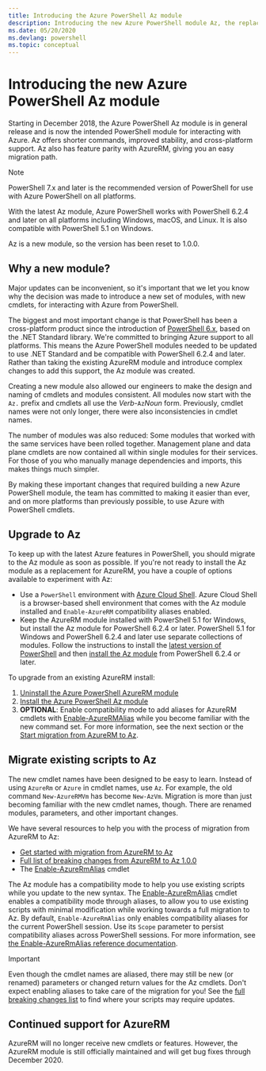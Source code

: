 ```yaml
---
title: Introducing the Azure PowerShell Az module
description: Introducing the new Azure PowerShell module Az, the replacement for the AzureRM module.
ms.date: 05/20/2020
ms.devlang: powershell
ms.topic: conceptual
---
```

# Introducing the new Azure PowerShell Az module

Starting in December 2018, the Azure PowerShell Az module is in general release and is now the
intended PowerShell module for interacting with Azure. Az offers shorter commands, improved
stability, and cross-platform support. Az also has feature parity with AzureRM, giving you an easy
migration path.

> [!NOTE]
> PowerShell 7.x and later is the recommended version of PowerShell for use with Azure PowerShell on
> all platforms.

With the latest Az module, Azure PowerShell works with PowerShell 6.2.4 and later on all platforms
including Windows, macOS, and Linux. It is also compatible with PowerShell 5.1 on Windows.

Az is a new module, so the version has been reset to 1.0.0.

## Why a new module?

Major updates can be inconvenient, so it's important that we let you know why the decision was made
to introduce a new set of modules, with new cmdlets, for interacting with Azure from PowerShell.

The biggest and most important change is that PowerShell has been a cross-platform product since the
introduction of [PowerShell 6.x](/powershell/scripting/overview), based on the .NET Standard
library. We're committed to bringing Azure support to all platforms. This means the Azure PowerShell
modules needed to be updated to use .NET Standard and be compatible with PowerShell 6.2.4 and later.
Rather than taking the existing AzureRM module and introduce complex changes to add this support,
the Az module was created.

Creating a new module also allowed our engineers to make the design and naming of cmdlets and
modules consistent. All modules now start with the `Az.` prefix and cmdlets all use the
_Verb_-`Az`_Noun_ form. Previously, cmdlet names were not only longer, there were also
inconsistencies in cmdlet names.

The number of modules was also reduced: Some modules that worked with the same services have been
rolled together. Management plane and data plane cmdlets are now contained all within single modules
for their services. For those of you who manually manage dependencies and imports, this makes things
much simpler.

By making these important changes that required building a new Azure PowerShell module, the team has
committed to making it easier than ever, and on more platforms than previously possible, to use
Azure with PowerShell cmdlets.

## Upgrade to Az

To keep up with the latest Azure features in PowerShell, you should migrate to the Az module as soon
as possible. If you're not ready to install the Az module as a replacement for AzureRM, you have a
couple of options available to experiment with Az:

- Use a `PowerShell` environment with
  [Azure Cloud Shell](https://docs.microsoft.com/azure/cloud-shell/overview). Azure Cloud Shell is a
  browser-based shell environment that comes with the Az module installed and `Enable-AzureRM`
  compatibility aliases enabled.
- Keep the AzureRM module installed with PowerShell 5.1 for Windows, but install the Az module for
  PowerShell 6.2.4 or later. PowerShell 5.1 for Windows and PowerShell 6.2.4 and later use separate
  collections of modules. Follow the instructions to install the
  [latest version of PowerShell](/powershell/scripting/install/installing-powershell) and then
  [install the Az module](install-az-ps.md) from PowerShell 6.2.4 or later.

To upgrade from an existing AzureRM install:

1. [Uninstall the Azure PowerShell AzureRM module](/powershell/azure/uninstall-az-ps#uninstall-the-azurerm-module)
2. [Install the Azure PowerShell Az module](install-az-ps.md)
3. __OPTIONAL__: Enable compatibility mode to add aliases for AzureRM cmdlets with
   [Enable-AzureRMAlias](/powershell/module/az.accounts/enable-azurermalias) while you become
   familiar with the new command set. For more information, see the next section or the
   [Start migration from AzureRM to Az](migrate-from-azurerm-to-az.md).

## Migrate existing scripts to Az

The new cmdlet names have been designed to be easy to learn. Instead of using `AzureRm` or `Azure`
in cmdlet names, use `Az`. For example, the old command `New-AzureRMVm` has become `New-AzVm`.
Migration is more than just becoming familiar with the new cmdlet names, though. There are renamed
modules, parameters, and other important changes.

We have several resources to help you with the process of migration from AzureRM to Az:

- [Get started with migration from AzureRM to Az](migrate-from-azurerm-to-az.md)
- [Full list of breaking changes from AzureRM to Az 1.0.0](migrate-az-1.0.0.md)
- The [Enable-AzureRmAlias](/powershell/module/az.accounts/enable-azurermalias) cmdlet

The Az module has a compatibility mode to help you use existing scripts while you update to the new
syntax. The [Enable-AzureRmAlias](/powershell/module/az.accounts/enable-azurermalias) cmdlet enables
a compatibility mode through aliases, to allow you to use existing scripts with minimal modification
while working towards a full migration to Az. By default, `Enable-AzureRmAlias` only enables
compatibility aliases for the current PowerShell session. Use its `Scope` parameter to persist
compatibility aliases across PowerShell sessions. For more information, see
[the Enable-AzureRmAlias reference documentation](/powershell/module/az.accounts/enable-azurermalias).

> [!IMPORTANT]
> Even though the cmdlet names are aliased, there may still be new (or renamed) parameters or
> changed return values for the Az cmdlets. Don't expect enabling aliases to take care of the
> migration for you! See the [full breaking changes list](migrate-az-1.0.0.md) to find where your
> scripts may require updates.

## Continued support for AzureRM

AzureRM will no longer receive new cmdlets or features. However, the AzureRM module is still
officially maintained and will get bug fixes through December 2020.
